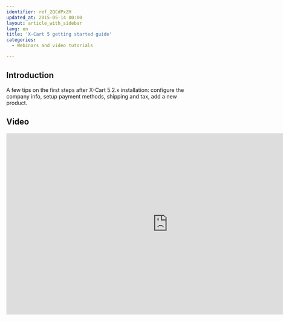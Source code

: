 ```yaml
---
identifier: ref_2QCdPxZH
updated_at: 2015-05-14 00:00
layout: article_with_sidebar
lang: en
title: 'X-Cart 5 getting started guide'
categories:
  - Webinars and video tutorials

---
```



## Introduction

A few tips on the first steps after X-Cart 5.2.x installation: configure the company info, setup payment methods, shipping and tax, add a new product.

## Video

<iframe class="youtube-player" type="text/html" style="width: 853px; height: 480px" src="https://www.youtube.com/embed/lV-jyiNIfb8" frameborder="0"></iframe>